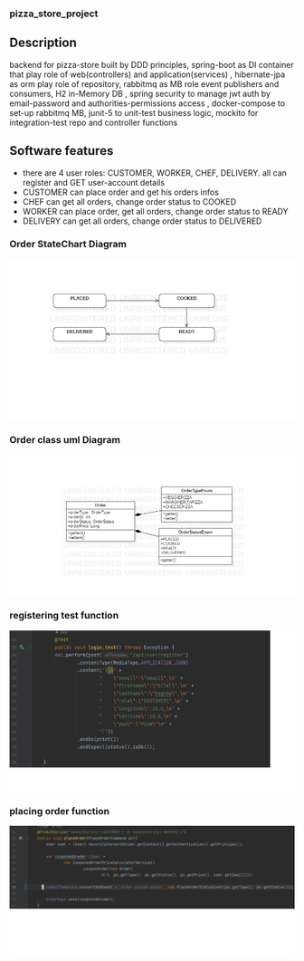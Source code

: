 ### pizza_store_project
## Description
backend for pizza-store built by DDD principles, spring-boot as DI container that play role of web(controllers) and application(services)
, hibernate-jpa as orm play role of repository, rabbitmq as MB role event publishers and consumers, H2 in-Memory DB
, spring security to manage jwt auth by email-password and authorities-permissions access
, docker-compose to set-up rabbitmq MB, junit-5 to unit-test  business logic, mockito for integration-test repo and controller functions

## Software features
- there are 4 user roles: CUSTOMER, WORKER, CHEF, DELIVERY. all can register and GET user-account details
- CUSTOMER can place order and get his orders infos
- CHEF can get all orders, change order status to COOKED 
- WORKER can place order, get all orders, change order status to READY
- DELIVERY can get all orders, change order status to DELIVERED  

### Order StateChart Diagram
![scr](images/pizza-store%20statechart%20diagram.png)

### Order class uml Diagram
![scr](images/pizza-store%20class%20diagram.png)

### registering test function
![scr](images/login_test-function.png)

### placing order function
![scr](images/placeOrder-function.png)


